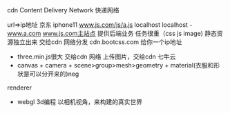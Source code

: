 cdn Content Delivery Network
快递网络

 url=>ip地址
京东 iphone11
www.js.com/js/a.js   localhost     localhost - www.a.com
www.js.com主站点 提供后端业务  任务很重（css js image)
静态资源独立出来 交给cdn 网络分发
cdn.bootcss.com  给你一个ip地址

- three.min.js很大 交给cdn 网络
  上传图片，交给cdn 七牛云
- canvas + camera + scene>group>mesh>geometry + material(衣服和形状是可以分开来的)neg

renderer 
- webgl 3d编程
  以相机视角，来构建的真实世界